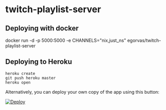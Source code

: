 # twitch-playlist-server

## Deploying with docker

docker run -d -p 5000:5000 -e CHANNELS="nix,just_ns" egorvas/twitch-playlist-server

## Deploying to Heroku

```
heroku create
git push heroku master
heroku open
```

Alternatively, you can deploy your own copy of the app using this button:

[![Deploy](https://www.herokucdn.com/deploy/button.svg)](https://heroku.com/deploy?template=https://github.com/egorvas/twitch-playlist-server&env[CHANNELS]=nix,just_ns)
